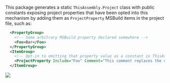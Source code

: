<!-- include https://github.com/devlooped/.github/raw/main/sponsorlinkr.md -->
<!-- #project -->
This package generates a static `ThisAssembly.Project` class with public 
constants exposing project properties that have been opted into this mechanism by adding 
them as `ProjectProperty` MSBuild items in the project file, such as:

```xml
  <PropertyGroup>
    <!-- Some arbitrary MSBuild property declared somewhere -->
    <Foo>Bar</Foo>
  </PropertyGroup>
  <ItemGroup>
    <!-- Opt-in to emitting that property value as a constant in ThisAssembly.Project -->
    <ProjectProperty Include="Foo" Comment="This comment replaces the default comment :)" />
  </ItemGroup>
```

![](https://raw.githubusercontent.com/devlooped/ThisAssembly/main/img/ThisAssembly.Project.png)

<!-- #project -->
<!-- include ../visibility.md -->
<!-- include https://github.com/devlooped/sponsors/raw/main/footer.md -->
<!-- exclude -->